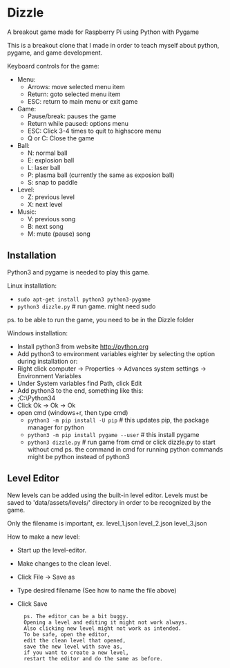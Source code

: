 # Dizzle
A breakout game made for Raspberry Pi using Python with Pygame

This is a breakout clone that I made in order to teach
myself about python, pygame, and game development.

Keyboard controls for the game:
- Menu:
	- Arrows: move selected menu item
	- Return: goto selected menu item
	- ESC: return to main menu or exit game
- Game: 
	- Pause/break: pauses the game
	- Return while paused: options menu
	- ESC: Click 3-4 times to quit to highscore menu
	- Q or C: Close the game
- Ball:
	- N: normal ball
	- E: explosion ball
	- L: laser ball
	- P: plasma ball (currently the same as exposion ball)
	- S: snap to paddle
- Level:
	- Z: previous level
	- X: next level
- Music:
	- V: previous song
	- B: next song
	- M: mute (pause) song
	

Installation
------------
Python3 and pygame is needed to play this game.

Linux installation:
- `sudo apt-get install python3 python3-pygame`
- `python3 dizzle.py` # run game. might need sudo

ps. to be able to run the game, you need to be in the Dizzle folder

Windows installation:
- Install python3 from website http://python.org
- Add python3 to environment variables eighter by selecting the option during installation or:
- Right click computer -> Properties -> Advances system settings -> Environment Variables
- Under System variables find Path, click Edit
- Add python3 to the end, something like this:
- ;C:\Python34
- Click Ok -> Ok -> Ok
- open cmd (windows+r, then type cmd)
	- `python3 -m pip install -U pip` # this updates pip, the package manager for python
	- `python3 -m pip install pygame --user` # this install pygame
	- `python3 dizzle.py` # run game from cmd or click dizzle.py to start without cmd
	ps. the command in cmd for running python commands might be python instead of python3
	
Level Editor
------------
New levels can be added using the built-in level editor.
Levels must be saved to 'data/assets/levels/' directory
in order to be recognized by the game.

Only the filename is important, ex.
level_1.json
level_2.json
level_3.json

How to make a new level:
- Start up the level-editor.
- Make changes to the clean level.
- Click File -> Save as
- Type desired filename (See how to name the file above)
- Click Save

		ps. The editor can be a bit buggy.
		Opening a level and editing it might not work always.
		Also clicking new level might not work as intended.
		To be safe, open the editor,
		edit the clean level that opened,
		save the new level with save as,
		if you want to create a new level,
		restart the editor and do the same as before.

